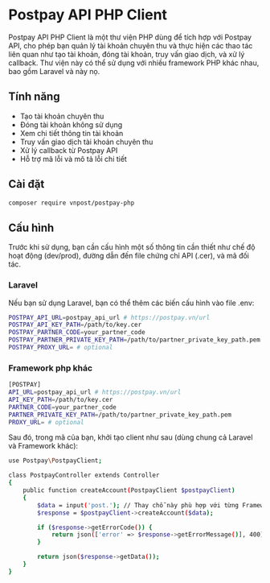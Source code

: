 # Postpay API PHP Client

Postpay API PHP Client là một thư viện PHP dùng để tích hợp với Postpay API, cho phép bạn quản lý tài khoản chuyên thu và thực hiện các thao tác liên quan như tạo tài khoản, đóng tài khoản, truy vấn giao dịch, và xử lý callback. Thư viện này có thể sử dụng với nhiều framework PHP khác nhau, bao gồm Laravel và này nọ.

## Tính năng

- Tạo tài khoản chuyên thu
- Đóng tài khoản không sử dụng
- Xem chi tiết thông tin tài khoản
- Truy vấn giao dịch tài khoản chuyên thu
- Xử lý callback từ Postpay API
- Hỗ trợ mã lỗi và mô tả lỗi chi tiết

## Cài đặt

```bash
composer require vnpost/postpay-php
```

## Cấu hình
Trước khi sử dụng, bạn cần cấu hình một số thông tin cần thiết như chế độ hoạt động (dev/prod), đường dẫn đến file chứng chỉ API (.cer), và mã đối tác.

### Laravel
Nếu bạn sử dụng Laravel, bạn có thể thêm các biến cấu hình vào file .env:
```bash
POSTPAY_API_URL=postpay_api_url # https://postpay.vn/url
POSTPAY_API_KEY_PATH=/path/to/key.cer
POSTPAY_PARTNER_CODE=your_partner_code
POSTPAY_PARTNER_PRIVATE_KEY_PATH=/path/to/partner_private_key_path.pem
POSTPAY_PROXY_URL= # optional
```

### Framework php khác
```bash
[POSTPAY]
API_URL=postpay_api_url # https://postpay.vn/url
API_KEY_PATH=/path/to/key.cer
PARTNER_CODE=your_partner_code
PARTNER_PRIVATE_KEY_PATH=/path/to/partner_private_key_path.pem
PROXY_URL= # optional
```

Sau đó, trong mã của bạn, khởi tạo client như sau (dùng chung cả Laravel và Framework khác):

```bash
use Postpay\PostpayClient;

class PostpayController extends Controller
{
    public function createAccount(PostpayClient $postpayClient)
    {
        $data = input('post.'); // Thay chỗ này phù hợp với từng Framework
        $response = $postpayClient->createAccount($data);

        if ($response->getErrorCode()) {
            return json(['error' => $response->getErrorMessage()], 400);
        }

        return json($response->getData());
    }
}
```